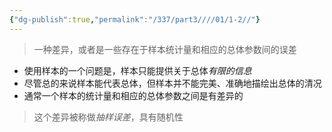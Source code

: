 ```yaml
---
{"dg-publish":true,"permalink":"/337/part3////01/1-2//"}
---
```



> ⼀种差异，或者是⼀些存在于样本统计量和相应的总体参数间的误差
- 使⽤样本的⼀个问题是，样本只能提供关于总体*有限的信息*
- 尽管总的来说样本能代表总体，但样本并不能完美、准确地描绘出总体的清况
- 通常⼀个样本的统计量和相应的总体参数之间是有差异的
> 这个差异被称做*抽样误差*，具有随机性